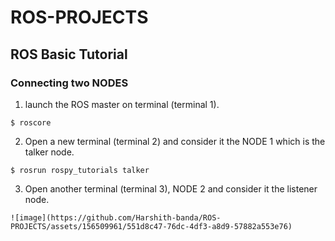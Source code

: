 # ROS-PROJECTS
## ROS Basic Tutorial
### Connecting two NODES
1. launch the ROS master on terminal (terminal 1).
```
$ roscore
```
2. Open a new terminal (terminal 2) and consider it the NODE 1 which is the talker node.
```
$ rosrun rospy_tutorials talker
```
3. Open another terminal (terminal 3), NODE 2 and consider it the listener node.
```
![image](https://github.com/Harshith-banda/ROS-PROJECTS/assets/156509961/551d8c47-76dc-4df3-a8d9-57882a553e76)

